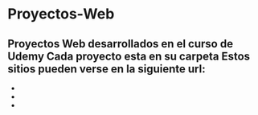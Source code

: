 # Proyectos-Web
Proyectos Web desarrollados en el curso de Udemy
Cada proyecto esta en su carpeta
Estos sitios pueden verse en la siguiente url:
-
-
-
-
